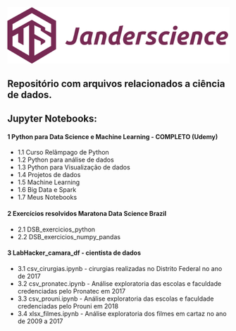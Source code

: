 <img src="https://raw.githubusercontent.com/Janderscience/DataScience/master/7.%20Meus%20Notebooks/numpy/logo.png" alt="Janderscience">
<h2>Repositório com arquivos relacionados a ciência de dados.</h2>
<h2>Jupyter Notebooks:</h2>
<h4> 1 Python para Data Science e Machine Learning - COMPLETO (Udemy)</h4>
<ul>
  <li><a href="https://github.com/Janderscience/DataScience/tree/master/1.%20Curso%20Rel%C3%A2mpago%20de%20Python"></a>1.1 Curso Relâmpago de Python</li>
    <li><a href="https://github.com/Janderscience/DataScience/tree/master/1.%20Curso%20Rel%C3%A2mpago%20de%20Python"></a>1.2 Python para análise de dados</li>
    <li><a href="https://github.com/Janderscience/DataScience/tree/master/1.%20Curso%20Rel%C3%A2mpago%20de%20Python"></a>1.3 Python para Visualização de dados</li>
    <li><a href="https://github.com/Janderscience/DataScience/tree/master/1.%20Curso%20Rel%C3%A2mpago%20de%20Python"></a>1.4 Projetos de dados</li>
    <li><a href="https://github.com/Janderscience/DataScience/tree/master/1.%20Curso%20Rel%C3%A2mpago%20de%20Python"></a>1.5 Machine Learning</li>
    <li><a href="https://github.com/Janderscience/DataScience/tree/master/1.%20Curso%20Rel%C3%A2mpago%20de%20Python"></a>1.6 Big Data e Spark</li>
   <li><a href="https://github.com/Janderscience/DataScience/tree/master/1.%20Curso%20Rel%C3%A2mpago%20de%20Python"></a>1.7 Meus Notebooks</li>
 </ul>
 <h4> 2 Exercícios resolvidos Maratona Data Science Brazil </h4>
 <ul>
  <li><a href="https://github.com/Janderscience/DataScience/tree/master/1.%20Curso%20Rel%C3%A2mpago%20de%20Python"></a>2.1 DSB_exercicios_python</li>
  <li><a href="https://github.com/Janderscience/DataScience/tree/master/1.%20Curso%20Rel%C3%A2mpago%20de%20Python"></a>2.2 DSB_exercicios_numpy_pandas</li>
 </ul>
 <h4>3 LabHacker_camara_df - cientista de dados</h4>
 <ul>
  <li><a href="https://github.com/Janderscience/DataScience/tree/master/1.%20Curso%20Rel%C3%A2mpago%20de%20Python"></a>3.1 csv_cirurgias.ipynb - cirurgias realizadas no Distrito Federal no ano de 2017</li>
  <li><a href="https://github.com/Janderscience/DataScience/tree/master/1.%20Curso%20Rel%C3%A2mpago%20de%20Python"></a>3.2 csv_pronatec.ipynb - Análise exploratoria das escolas e faculdade credenciadas pelo Pronatec em 2017</li>
  <li><a href="https://github.com/Janderscience/DataScience/tree/master/1.%20Curso%20Rel%C3%A2mpago%20de%20Python"></a>3.3 csv_prouni.ipynb -  Análise exploratoria das escolas e faculdade credenciadas pelo Prouni em 2018</li>
  <li><a href="https://github.com/Janderscience/DataScience/tree/master/1.%20Curso%20Rel%C3%A2mpago%20de%20Python"></a>3.4 xlsx_filmes.ipynb -  Análise exploratoria dos filmes em cartaz no ano de 2009 a 2017</li>
 </ul>

